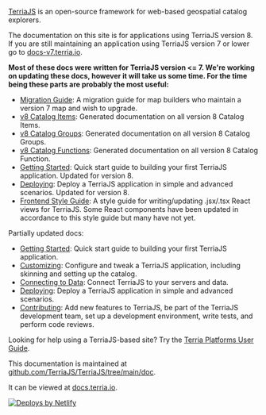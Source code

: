 [TerriaJS](http://terria.io) is an open-source framework for web-based geospatial catalog explorers.

The documentation on this site is for applications using TerriaJS version 8. If you are still maintaining an application using TerriaJS version 7 or lower go to [docs-v7.terria.io](https://docs-v7.terria.io).

**Most of these docs were written for TerriaJS version <= 7. We're working on updating these docs, however it will take us some time. For the time being these parts are probably the most useful:**

* [Migration Guide](contributing/migration-guide.md): A migration guide for map builders who maintain a version 7 map and wish to upgrade.
* [v8 Catalog Items](connecting-to-data/catalog-items.md): Generated documentation on all version 8 Catalog Items.
* [v8 Catalog Groups](connecting-to-data/catalog-groups.md): Generated documentation on all version 8 Catalog Groups.
* [v8 Catalog Functions](connecting-to-data/catalog-functions.md): Generated documentation on all version 8 Catalog Function.
* [Getting Started](getting-started.md): Quick start guide to building your first TerriaJS application. Updated for version 8.
* [Deploying](deploying/README.md): Deploy a TerriaJS application in simple and advanced scenarios. Updated for version 8.
* [Frontend Style Guide](contributing/frontend-style-guide.md): A style guide for writing/updating .jsx/.tsx React views for TerriaJS. Some React components have been updated in accordance to this style guide but many have not yet.

Partially updated docs:

* [Getting Started](getting-started.md): Quick start guide to building your first TerriaJS application.
* [Customizing](customizing/README.md): Configure and tweak a TerriaJS application, including skinning and setting up the catalog.
* [Connecting to Data](connecting-to-data/README.md): Connect TerriaJS to your servers and data.
* [Deploying](deploying/README.md): Deploy a TerriaJS application in simple and advanced scenarios.
* [Contributing](contributing/README.md): Add new features to TerriaJS, be part of the TerriaJS development team, set up a development environment, write tests, and perform code reviews.

Looking for help using a TerriaJS-based site? Try the [Terria Platforms User Guide](https://userguide.terria.io/).

This documentation is maintained at [github.com/TerriaJS/TerriaJS/tree/main/doc](https://github.com/TerriaJS/TerriaJS/tree/main/doc).

It can be viewed at [docs.terria.io](https://docs.terria.io).

<a href="https://www.netlify.com">
  <img src="https://www.netlify.com/img/global/badges/netlify-color-accent.svg" alt="Deploys by Netlify" />
</a>
